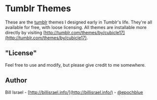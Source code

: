 Tumblr Themes
=============

These are the [tumblr](http://tumblr.com/) themes I designed early in
Tumblr's life. They're all available for free, with loose licensing.
All themes are installable more directly by visiting
[http://tumblr.com/themes/by/cubicle17](http://tumblr.com/themes/by/cubicle17).


"License"
---------

Feel free to use and modify, but please give credit to me somewhere.


Author
------

Bill Israel - [http://billisrael.info/](http://billisrael.info/) - [@epochblue](https://twitter.com/epochblue)
